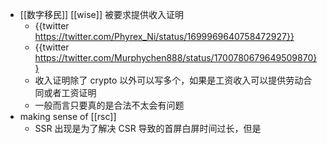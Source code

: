 - [[数字移民]] [[wise]] 被要求提供收入证明
	- {{twitter https://twitter.com/Phyrex_Ni/status/1699969640758472927}}
	- {{twitter https://twitter.com/Murphychen888/status/1700780679649509870}}
	- 收入证明除了 crypto 以外可以写多个，如果是工资收入可以提供劳动合同或者工资证明
	- 一般而言只要真的是合法不太会有问题
- making sense of [[rsc]]
	- SSR 出现是为了解决 CSR 导致的首屏白屏时间过长，但是
